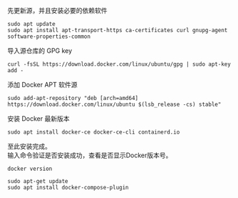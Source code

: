 先更新源，并且安装必要的依赖软件

```shell
sudo apt update
sudo apt install apt-transport-https ca-certificates curl gnupg-agent software-properties-common
```

导入源仓库的 GPG key

```shell
curl -fsSL https://download.docker.com/linux/ubuntu/gpg | sudo apt-key add -
```

添加 Docker APT 软件源

```shell
sudo add-apt-repository "deb [arch=amd64] https://download.docker.com/linux/ubuntu $(lsb_release -cs) stable"
```

安装 Docker 最新版本

```shell
sudo apt install docker-ce docker-ce-cli containerd.io
```

至此安装完成。  
输入命令验证是否安装成功，查看是否显示Docker版本号。

```shell
docker version
```

```shell
sudo apt-get update
sudo apt install docker-compose-plugin
```